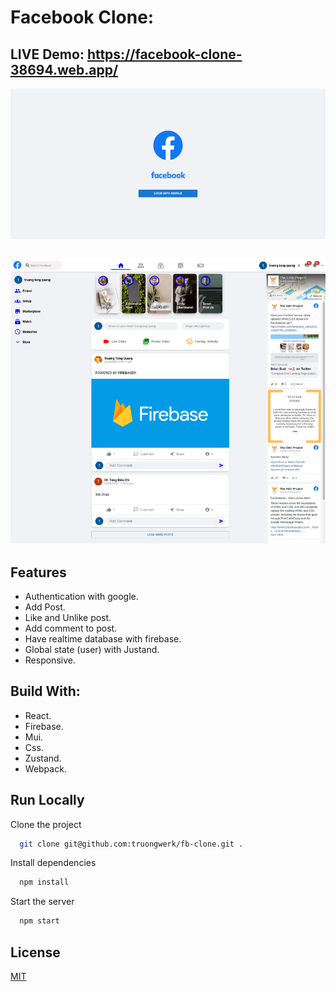 # Facebook Clone:

## LIVE Demo: https://facebook-clone-38694.web.app/

![App Screenshot](./screenshots/login.png)

##

![App Screenshot](./screenshots/homePage.png)

## Features

- Authentication with google.
- Add Post.
- Like and Unlike post.
- Add comment to post.
- Have realtime database with firebase.
- Global state (user) with Justand.
- Responsive.

## Build With:

- React.
- Firebase.
- Mui.
- Css.
- Zustand.
- Webpack.

## Run Locally

Clone the project

```bash
  git clone git@github.com:truongwerk/fb-clone.git .
```

Install dependencies

```bash
  npm install
```

Start the server

```bash
  npm start
```

## License

[MIT](https://choosealicense.com/licenses/mit/)
